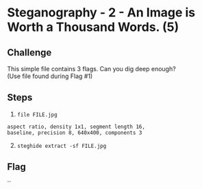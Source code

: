 #  Steganography - 2 - An Image is Worth a Thousand Words. (5)

## Challenge
This simple file contains 3 flags. Can you dig deep enough?
<br>
(Use file found during Flag #1)

## Steps
1. `file FILE.jpg`
```FILE.jpg: JPEG image data, JFIF standard 1.01, 
aspect ratio, density 1x1, segment length 16, 
baseline, precision 8, 640x400, components 3
```
2. `steghide extract -sf FILE.jpg`


## Flag
``

